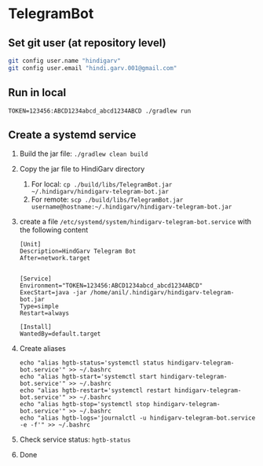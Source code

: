 # TelegramBot


## Set git user (at repository level)
```sh
git config user.name "hindigarv"
git config user.email "hindi.garv.001@gmail.com"
```


## Run in local

`TOKEN=123456:ABCD1234abcd_abcd1234ABCD ./gradlew run`

## Create a systemd service

1. Build the jar file: `./gradlew clean build`

2. Copy the jar file to HindiGarv directory

   1. For local: `cp ./build/libs/TelegramBot.jar ~/.hindigarv/hindigarv-telegram-bot.jar`
   2. For remote: `scp ./build/libs/TelegramBot.jar username@hostname:~/.hindigarv/hindigarv-telegram-bot.jar`

3. create a file `/etc/systemd/system/hindigarv-telegram-bot.service` with the following content
    ```service
    [Unit]
    Description=HindGarv Telegram Bot 
    After=network.target
    
    
    [Service]
    Environment="TOKEN=123456:ABCD1234abcd_abcd1234ABCD"
    ExecStart=java -jar /home/anil/.hindigarv/hindigarv-telegram-bot.jar
    Type=simple
    Restart=always
    
    [Install]
    WantedBy=default.target
    ```
4. Create aliases
    ```shell
    echo "alias hgtb-status='systemctl status hindigarv-telegram-bot.service'" >> ~/.bashrc
    echo "alias hgtb-start='systemctl start hindigarv-telegram-bot.service'" >> ~/.bashrc
    echo "alias hgtb-restart='systemctl restart hindigarv-telegram-bot.service'" >> ~/.bashrc
    echo "alias hgtb-stop='systemctl stop hindigarv-telegram-bot.service'" >> ~/.bashrc
    echo "alias hgtb-logs='journalctl -u hindigarv-telegram-bot.service -e -f'" >> ~/.bashrc
    ```
5. Check service status: `hgtb-status`
6. Done
    


